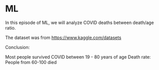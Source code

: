 # ML

In this episode of ML, we will analyze COVID deaths between death/age ratio.

The dataset was from https://www.kaggle.com/datasets

Conclusion:

Most people survived COVID between 19 - 80 years of age
Death rate: People from 60-100 died
